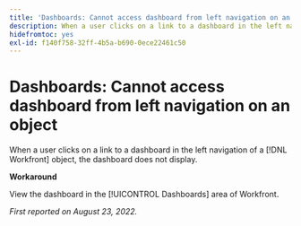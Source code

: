 ```yaml
---
title: 'Dashboards: Cannot access dashboard from left navigation on an object'
description: When a user clicks on a link to a dashboard in the left navigation of a [!DNL Workfront] object, the dashboard does not display.
hidefromtoc: yes
exl-id: f140f758-32ff-4b5a-b690-0ece22461c50
---
```

# Dashboards: Cannot access dashboard from left navigation on an object

When a user clicks on a link to a dashboard in the left navigation of a [!DNL Workfront] object, the dashboard does not display.

**Workaround**

View the dashboard in the [!UICONTROL Dashboards] area of Workfront.

_First reported on August 23, 2022._
